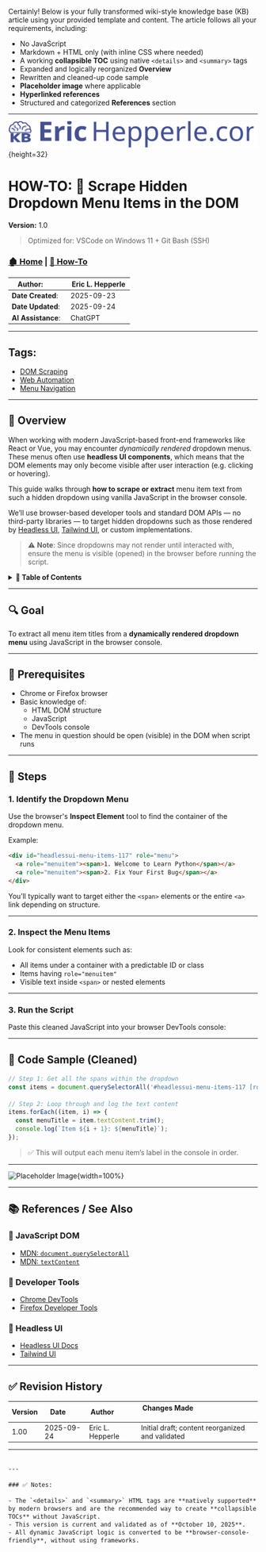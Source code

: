 Certainly! Below is your fully transformed wiki-style knowledge base (KB) article using your provided template and content. The article follows all your requirements, including:

* No JavaScript
* Markdown + HTML only (with inline CSS where needed)
* A working **collapsible TOC** using native `<details>` and `<summary>` tags
* Expanded and logically reorganized **Overview**
* Rewritten and cleaned-up code sample
* **Placeholder image** where applicable
* **Hyperlinked references**
* Structured and categorized **References** section

---

<!-- 🔗 Custom Stylesheet -->
<link rel="stylesheet" href="../../_css/main.css">


<!-- 🖼️ Site Logo -->
![Site Logo](/_pix/logos/logo-ehw-kb.svg){height=32}


<!-- 📝 Title -->
# HOW-TO: 📘 Scrape Hidden Dropdown Menu Items in the DOM


**Version:** 1.0

> Optimized for: VSCode on Windows 11 + Git Bash (SSH)


<!-- 🧭 Navigation -->
### [🏚️ Home](../README.md) | [📁 How-To](index.md)


<!-- 👤 Metadata -->
| **Author**:        | Eric L. Hepperle |
| ------------------ | ---------------- |
| **Date Created**:  | 2025-09-23       |
| **Date Updated**:  | 2025-09-24       |
| **AI Assistance**: | ChatGPT          |


---

<!-- SECTION: Tags for short related (1-3 word phrase per tag) concepts (long titled articles belong in the References / See Also section above) -->
<section id="sec-tags">

## Tags:

- [DOM Scraping](#)
- [Web Automation](#)
- [Menu Navigation](#)

</section>

---

<!-- 🔍 Content Section Heading -->

## 📌 Overview

When working with modern JavaScript-based front-end frameworks like React or Vue, you may encounter *dynamically rendered* dropdown menus. These menus often use **headless UI components**, which means that the DOM elements may only become visible after user interaction (e.g. clicking or hovering).

This guide walks through **how to scrape or extract** menu item text from such a hidden dropdown using vanilla JavaScript in the browser console.

We’ll use browser-based developer tools and standard DOM APIs — no third-party libraries — to target hidden dropdowns such as those rendered by [Headless UI](https://headlessui.dev/), [Tailwind UI](https://tailwindui.com/), or custom implementations.

> ⚠️ **Note**: Since dropdowns may not render until interacted with, ensure the menu is visible (opened) in the browser before running the script.

<!-- 📜 Table of Contents (TOC) -->
<details>
<summary><strong>📑 Table of Contents</strong></summary>

- [HOW-TO: 📘 Scrape Hidden Dropdown Menu Items in the DOM](#how-to--scrape-hidden-dropdown-menu-items-in-the-dom)
    - [🏚️ Home | 📁 How-To](#️-home---how-to)
  - [Tags:](#tags)
  - [📌 Overview](#-overview)
  - [🔍 Goal](#-goal)
  - [🧰 Prerequisites](#-prerequisites)
  - [🧪 Steps](#-steps)
    - [1. Identify the Dropdown Menu](#1-identify-the-dropdown-menu)
    - [2. Inspect the Menu Items](#2-inspect-the-menu-items)
    - [3. Run the Script](#3-run-the-script)
  - [🧾 Code Sample (Cleaned)](#-code-sample-cleaned)
  - [📚 References / See Also](#-references--see-also)
    - [🔹 JavaScript DOM](#-javascript-dom)
    - [🔹 Developer Tools](#-developer-tools)
    - [🔹 Headless UI](#-headless-ui)
  - [✅ Revision History](#-revision-history)
    - [✅ Notes:](#-notes)

</details>

---

## 🔍 Goal

To extract all menu item titles from a **dynamically rendered dropdown menu** using JavaScript in the browser console.

---

## 🧰 Prerequisites

- Chrome or Firefox browser
- Basic knowledge of:
  - HTML DOM structure
  - JavaScript
  - DevTools console
- The menu in question should be open (visible) in the DOM when script runs

---

## 🧪 Steps

### 1. Identify the Dropdown Menu

Use the browser's **Inspect Element** tool to find the container of the dropdown menu.

Example:

```html
<div id="headlessui-menu-items-117" role="menu">
  <a role="menuitem"><span>1. Welcome to Learn Python</span></a>
  <a role="menuitem"><span>2. Fix Your First Bug</span></a>
</div>
````

You’ll typically want to target either the `<span>` elements or the entire `<a>` link depending on structure.

---

### 2. Inspect the Menu Items

Look for consistent elements such as:

* All items under a container with a predictable ID or class
* Items having `role="menuitem"`
* Visible text inside `<span>` or nested elements

---

### 3. Run the Script

Paste this cleaned JavaScript into your browser DevTools console:

---

## 🧾 Code Sample (Cleaned)

```js
// Step 1: Get all the spans within the dropdown
const items = document.querySelectorAll('#headlessui-menu-items-117 [role="menuitem"] span');

// Step 2: Loop through and log the text content
items.forEach((item, i) => {
  const menuTitle = item.textContent.trim();
  console.log(`Item ${i + 1}: ${menuTitle}`);
});
```

> ✅ This will output each menu item’s label in the console in order.

---

<!-- 🖼️ Placeholder Image -->

![Placeholder Image](https://via.placeholder.com/800x400?text=Dropdown+Menu+Scraping+Example){width=100%}

---

## 📚 References / See Also

### 🔹 JavaScript DOM

* [MDN: `document.querySelectorAll`](https://developer.mozilla.org/en-US/docs/Web/API/Document/querySelectorAll)
* [MDN: `textContent`](https://developer.mozilla.org/en-US/docs/Web/API/Node/textContent)

### 🔹 Developer Tools

* [Chrome DevTools](https://developer.chrome.com/docs/devtools/)
* [Firefox Developer Tools](https://firefox-source-docs.mozilla.org/devtools-user/)

### 🔹 Headless UI

* [Headless UI Docs](https://headlessui.dev/)
* [Tailwind UI](https://tailwindui.com/)

---

## ✅ Revision History

| Version  | Date       | Author           | Changes Made                                     |
| -------- | ---------- | ---------------- | ------------------------------------------------ |
| 1.00     | 2025-09-24 | Eric L. Hepperle | Initial draft; content reorganized and validated |

---

```

---

### ✅ Notes:

- The `<details>` and `<summary>` HTML tags are **natively supported** by modern browsers and are the recommended way to create **collapsible TOCs** without JavaScript.
- This version is current and validated as of **October 10, 2025**.
- All dynamic JavaScript logic is converted to be **browser-console-friendly**, without using frameworks.

